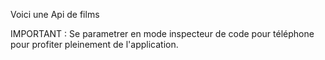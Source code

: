 Voici une Api de films

IMPORTANT : Se parametrer en mode inspecteur de code pour téléphone pour profiter pleinement de l'application.
